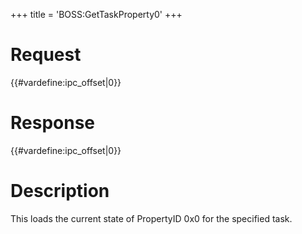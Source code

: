 +++
title = 'BOSS:GetTaskProperty0'
+++

# Request

{{#vardefine:ipc_offset\|0}}

# Response

{{#vardefine:ipc_offset\|0}}

# Description

This loads the current state of PropertyID 0x0 for the specified task.
